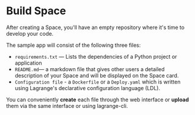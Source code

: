 # Build Space

After creating a Space, you'll have an empty repository where it's time to develop your code.&#x20;

The sample app will consist of the following three files:

* `requirements.txt` — Lists the dependencies of a Python project or application
* `README.md`— a markdown file that gives other users a detailed description of your Space and will be displayed on the Space card.
* `Configuration file` - a `Dockerfile` or a `Deploy.yaml` which is written using Lagrange's declarative configuration language (LDL).

You can conveniently **create** each file through the web interface or **upload** them via the same interface or using lagrange-cli.
